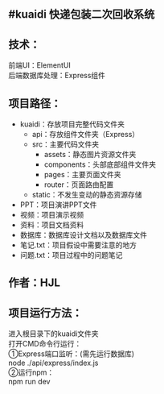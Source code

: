 #kuaidi
快递包装二次回收系统
------

技术：
------
前端UI：ElementUI<br>
后端数据库处理：Express组件<br>


项目路径：
--------
* kuaidi：存放项目完整代码文件夹<br>
	* api：存放组件文件夹（Express）<br>
	* src：主要代码文件夹<br>
		* assets：静态图片资源文件夹<br>
		* components：头部底部组件文件夹<br>
		* pages：主要页面文件夹<br>
		* router：页面路由配置<br>
	* static：不发生变动的静态资源存储<br>
* PPT：项目演讲PPT文件<br>
* 视频：项目演示视频<br>
* 资料：项目文档资料<br>
* 数据库：数据库设计文档以及数据库文件<br>
* 笔记.txt：项目假设中需要注意的地方<br>
* 问题.txt：项目过程中的问题笔记<br>


作者：HJL
--------


项目运行方法：
------
进入根目录下的kuaidi文件夹<br>
打开CMD命令行运行：<br>
①Express端口监听：(需先运行数据库)<br>
node ./api/express/index.js<br>
②运行npm：<br>
npm run dev<br>